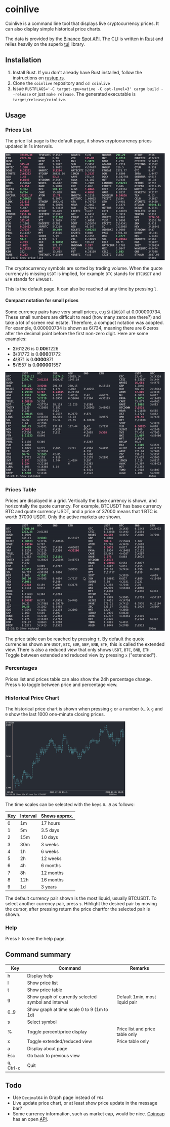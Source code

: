 # coinlive

Coinlive is a command line tool that displays live cryptocurrency prices. It can also display simple historical price charts.

The data is provided by the [Binance](binance.com) [Spot API](https://binance-docs.github.io/apidocs/spot/en/). The CLI is written in [Rust](https://www.rust-lang.org/) and relies heavily on the superb [tui](https://docs.rs/tui/0.15.0/tui/) library.

## Installation

1. Install Rust. If you don't already have Rust installed, follow the instructions on [rustup.rs](https://rustup.rs/).
2. Clone the `coinlive` repository and `cd coinlive`
3. Issue `RUSTFLAGS='-C target-cpu=native -C opt-level=3' cargo build --release` or just `make release`. The generated executable is `target/release/coinlive`.

## Usage

### Prices List

The price list page is the default page, it shows cryptocurrency prices updated in 1s intervals.

![list](assets/list.gif)

The cryptocurrency symbols are sorted by trading volume. When the quote currency is missing `USDT` is implied, for example `BTC` stands for `BTCUSDT` and `ETH` stands for `ETHUSDT`.

This is the default page. It can also be reached at any time by pressing `l`.

#### Compact notation for small prices

Some currency pairs have very small prices, e.g `SHIBUSDT` at 0.000000734. These small numbers are difficult to read (how many zeros are there?) and take a lot of screen real estate. Therefore, a compact notation was adopted. For example, 0.000000734 is shown as 6\734, meaning there are 6 zeros after the decimal point before the first non-zero digit. Here are some examples:

- **2**\61226 is 0.**00**61226
- **3**\31772 is 0.**000**31772
- **4**\871 is 0.**0000**871
- **5**\1557 is 0.**00000**1557

![table](assets/table-full.gif)

### Prices Table

Prices are displayed in a grid. Vertically the base currency is shown, and horizontally the quote currency. For example, BTCUSDT has base currency BTC and quote currency USDT, and a price of 37000 means that 1 BTC is worth 37000 USDT. Only the active markets are shown.

![table-reduced](assets/table-reduced.gif)

The price table can be reached by pressing `t`. By default the quote currencies shown are `USDT`, `BTC`, `EUR`, `GBP`, `BNB`, `ETH`, this is called the extended view. There is also a reduced view that only shows  `USDT`, `BTC`, `BNB`, `ETH`. Toggle between extended and reduced view by pressing `x` ("extended").

### Percentages

Prices list and prices table can also show the 24h percentage change. Press `%` to toggle between price and percentage view.

### Historical Price Chart

The historical price chart is shown when pressing `g` or a number `0`...`9`. `g` and `0` show the last 1000 one-minute closing prices.

<img src="assets/graph.png" alt="graph" style="zoom:37%;" />

The time scales can be selected with the keys `0`...`9` as follows:

| Key  | Interval | Shows approx. |
| ---- | -------- | ------------- |
| 0    | 1m       | 17 hours      |
| 1    | 5m       | 3.5 days      |
| 2    | 15m      | 10 days       |
| 3    | 30m      | 3 weeks       |
| 4    | 1h       | 6 weeks       |
| 5    | 2h       | 12 weeks      |
| 6    | 4h       | 6 months      |
| 7    | 8h       | 12 months     |
| 8    | 12h      | 16 months     |
| 9    | 1d       | 3 years       |

The default currency pair shown is the most liquid, usually BTCUSDT. To select another currency pair, press `s`. Hihlight the desired pair by moving the cursor, after pressing return the price chartfor the selected pair is shown.

### Help

Press `h` to see the help page.

## Command summary

| Key       | Command                                              | Remarks                         |
| --------- | ---------------------------------------------------- | ------------------------------- |
| h         | Display help                                         |                                 |
| l         | Show price list                                      |                                 |
| t         | Show price table                                     |                                 |
| g         | Show graph of currently selected symbol and interval | Default 1min, most liquid pair  |
| 0..9      | Show graph at time scale 0 to 9 (1m to 1d)           |                                 |
| s         | Select symbol                                        |                                 |
| %         | Toggle percent/price display                         | Price list and price table only |
| x         | Toggle extended/reduced view                         | Price table only                |
| a         | Display about page                                   |                                 |
| Esc       | Go back to previous view                             |                                 |
| q, Ctrl-c | Quit                                                 |                                 |

## Todo
- Use `Decimal64` in Graph page instead of `f64`
- Live update price chart, or at least show price update in the message bar?
- Some currency information, such as market cap, would be nice. [Coincap](coincap.io) has an open [API](https://docs.coincap.io/).

